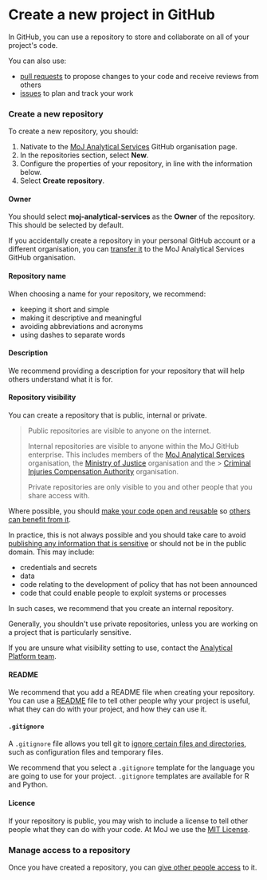 # Create a new project in GitHub

In GitHub, you can use a repository to store and collaborate on all of your project's code.

You can also use:

- [pull requests](https://docs.github.com/en/pull-requests) to propose changes to your code and receive reviews from others
- [issues](https://docs.github.com/en/issues) to plan and track your work

### Create a new repository

To create a new repository, you should:

1. Nativate to the [MoJ Analytical Services](https://github.com/moj-analytical-services) GitHub organisation page.
2. In the repositories section, select **New**.
3. Configure the properties of your repository, in line with the information below.
4. Select **Create repository**.

#### Owner

You should select **moj-analytical-services** as the **Owner** of the repository. This should be selected by default.

If you accidentally create a repository in your personal GitHub account or a different organisation, you can [transfer it](https://docs.github.com/en/repositories/creating-and-managing-repositories/transferring-a-repository#transferring-a-repository-owned-by-your-personal-account) to the MoJ Analytical Services GitHub organisation.

#### Repository name

When choosing a name for your repository, we recommend:

- keeping it short and simple
- making it descriptive and meaningful
- avoiding abbreviations and acronyms
- using dashes to separate words

#### Description

We recommend providing a description for your repository that will help others understand what it is for.

#### Repository visibility

You can create a repository that is public, internal or private.

> Public repositories are visible to anyone on the internet.
>
> Internal repositories are visible to anyone within the MoJ GitHub enterprise. This includes members of the [MoJ Analytical Services](https://github.com/moj-analytical-services) organisation, the [Ministry of Justice](https://github.com/ministryofjustice) organisation and the > [Criminal Injuries Compensation Authority](https://github.com/CriminalInjuriesCompensationAuthority) organisation.
>
> Private repositories are only visible to you and other people that you share access with.

Where possible, you should [make your code open and reusable](https://www.gov.uk/service-manual/technology/making-source-code-open-and-reusable) so [others can benefit from it](https://gds.blog.gov.uk/2017/09/04/the-benefits-of-coding-in-the-open/).

In practice, this is not always possible and you should take care to avoid [publishing any information that is sensitive](security-in-github.html) or should not be in the public domain. This may include:

- credentials and secrets
- data
- code relating to the development of policy that has not been announced
- code that could enable people to exploit systems or processes

In such cases, we recommend that you create an internal repository.

Generally, you shouldn't use private repositories, unless you are working on a project that is particularly sensitive.

If you are unsure what visibility setting to use, contact the [Analytical Platform team](../support.html).

#### README

We recommend that you add a README file when creating your repository. You can use a [README](https://docs.github.com/en/repositories/managing-your-repositorys-settings-and-features/customizing-your-repository/about-readmes) file to tell other people why your project is useful, what they can do with your project, and how they can use it.

#### `.gitignore`

A `.gitignore` file allows you tell git to [ignore certain files and directories](https://git-scm.com/book/en/v2/Git-Basics-Recording-Changes-to-the-Repository#_ignoring), such as configuration files and temporary files.

We recommend that you select a `.gitignore` template for the language you are going to use for your project. `.gitignore` templates are available for R and Python.

#### Licence

If your repository is public, you may wish to include a license to tell other people what they can do with your code. At MoJ we use the [MIT License](https://choosealicense.com/licenses/mit/).

### Manage access to a repository

Once you have created a repository, you can [give other people access](manage-access.html) to it.
